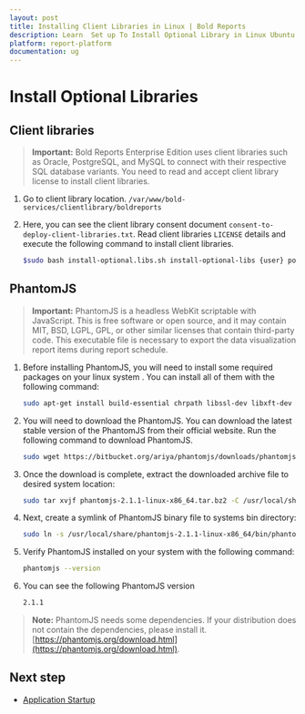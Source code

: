 ```yaml
---
layout: post
title: Installing Client Libraries in Linux | Bold Reports
description: Learn  Set up To Install Optional Library in Linux Ubuntu for the Bold Reports Enterprise Edition. Learn  Set up To Install Optional Library in Linux Ubuntu for the Bold Reports Enterprise Edition.
platform: report-platform
documentation: ug
---
```


# Install Optional Libraries

## Client libraries

> **Important:** Bold Reports Enterprise Edition uses client libraries such as Oracle, PostgreSQL, and MySQL to connect with their respective SQL database variants. You need to read and accept client library license to install client libraries.

1. Go to client library location. `/var/www/bold-services/clientlibrary/boldreports`

2. Here, you can see the client library consent document `consent-to-deploy-client-libraries.txt`. Read client libraries `LICENSE` details and execute the following command to install client libraries.

    ```sh
    $sudo bash install-optional.libs.sh install-optional-libs {user} postgresql,mysql,oracle
    ```

## PhantomJS

> **Important:** PhantomJS is a headless WebKit scriptable with JavaScript. This is free software or open source, and it may contain MIT, BSD, LGPL, GPL, or other similar licenses that contain third-party code. This executable file is necessary to export the data visualization report items during report schedule.

1. Before installing PhantomJS, you will need to install some required packages on your linux system . You can install all of them with the following command:

    ```sh
    sudo apt-get install build-essential chrpath libssl-dev libxft-dev libfreetype6-dev libfreetype6 libfontconfig1-dev libfontconfig1 -y
    ```

2. You will need to download the PhantomJS. You can download the latest stable version of the PhantomJS from their official website. Run the following command to download PhantomJS.

    ```sh
    sudo wget https://bitbucket.org/ariya/phantomjs/downloads/phantomjs-2.1.1-linux-x86_64.tar.bz2
    ```

3. Once the download is complete, extract the downloaded archive file to desired system location:

    ```sh
    sudo tar xvjf phantomjs-2.1.1-linux-x86_64.tar.bz2 -C /usr/local/share/
    ```

4. Next, create a symlink of PhantomJS binary file to systems bin directory:

    ```sh
   sudo ln -s /usr/local/share/phantomjs-2.1.1-linux-x86_64/bin/phantomjs /usr/local/bin/
    ```

5. Verify PhantomJS installed on your system with the following command:

    ```sh
   phantomjs --version
    ```

6. You can see the following PhantomJS version

    ```sh
   2.1.1
    ```

> **Note:** PhantomJS needs some dependencies. If your distribution does not contain the dependencies, please install it. [https://phantomjs.org/download.html](https://phantomjs.org/download.html).

## Next step

* [Application Startup](./../../../application-startup/)